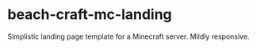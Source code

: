 # beach-craft-mc-landing
Simplistic landing page template for a Minecraft server. Mildly responsive.
